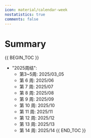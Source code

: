 ```yaml
---
icon: material/calendar-week
nostatistics: true
comments: false
---
```

<style>
.md-typeset p a, .md-typeset li a {
    color: inherit !important; /* 继承默认颜色，强制覆盖 */
}
</style>
# Summary
{{ BEGIN_TOC }}

- "2025周结":
    - 第3~5周: 2025/03_05
    - 第 6 周: 2025/06
    - 第 7 周: 2025/07
    - 第 8 周: 2025/08
    - 第 9 周: 2025/09
    - 第 10 周: 2025/10
    - 第 11 周: 2025/11
    - 第 12 周: 2025/12
    - 第 13 周: 2025/13
    - 第 14 周: 2025/14
{{ END_TOC }}
